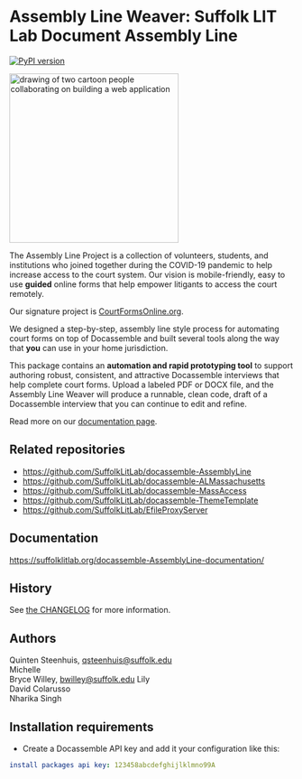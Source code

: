 # Assembly Line Weaver: Suffolk LIT Lab Document Assembly Line

[![PyPI version](https://badge.fury.io/py/docassemble.ALWeaver.svg)](https://badge.fury.io/py/docassemble.ALWeaver)

<img src="https://user-images.githubusercontent.com/7645641/142245862-c2eb02ab-3090-4e97-9653-bb700bf4c54d.png" alt="drawing of two cartoon people collaborating on building a web application" width="300" style="align: center;"/>

The Assembly Line Project is a collection of volunteers, students, and institutions who joined together
during the COVID-19 pandemic to help increase access to the court system. Our vision is mobile-friendly,
easy to use **guided** online forms that help empower litigants to access the court remotely.

Our signature project is [CourtFormsOnline.org](https://courtformsonline.org).

We designed a step-by-step, assembly line style process for automating court forms on top of Docassemble
and built several tools along the way that **you** can use in your home jurisdiction.

This package contains an **automation and rapid prototyping tool** to support authoring robust,
consistent, and attractive Docassemble interviews that help complete court forms. Upload a labeled
PDF or DOCX file, and the Assembly Line Weaver will produce a runnable, clean code, draft of a
Docassemble interview that you can continue to edit and refine.

Read more on our [documentation page](https://suffolklitlab.org/docassemble-AssemblyLine-documentation/).


## Related repositories

* https://github.com/SuffolkLitLab/docassemble-AssemblyLine
* https://github.com/SuffolkLitLab/docassemble-ALMassachusetts
* https://github.com/SuffolkLitLab/docassemble-MassAccess
* https://github.com/SuffolkLitLab/docassemble-ThemeTemplate
* https://github.com/SuffolkLitLab/EfileProxyServer

## Documentation

https://suffolklitlab.org/docassemble-AssemblyLine-documentation/

## History

See [the CHANGELOG](CHANGELOG.md) for more information.

## Authors

Quinten Steenhuis, qsteenhuis@suffolk.edu  
Michelle  
Bryce Willey, bwilley@suffolk.edu
Lily  
David Colarusso  
Nharika Singh  

## Installation requirements

* Create a Docassemble API key and add it your configuration like this:

```yml
install packages api key: 123458abcdefghijlklmno99A
```
